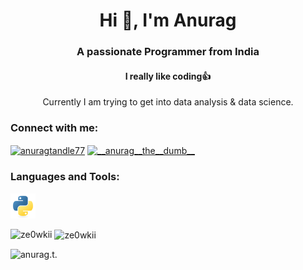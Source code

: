 <h1 align="center">Hi 👋, I'm Anurag</h1>
<h3 align="center">A passionate Programmer from India</h3>



<h4 align="center">I really like coding👍</h4>
<p align="center">Currently I am trying to get into data analysis & data science.</p>


<h3 align="left">Connect with me:</h3>
<a href="https://instagram.com/anuragtandle777" target="blank"><img align="center" src="https://raw.githubusercontent.com/rahuldkjain/github-profile-readme-generator/master/src/images/icons/Social/instagram.svg" alt="anuragtandle77" height="30" width="40" /></a>
<a href="https://discord.gg/__anurag__the__dumb__" target="blank"><img align="center" src="https://raw.githubusercontent.com/rahuldkjain/github-profile-readme-generator/master/src/images/icons/Social/discord.svg" alt="__anurag__the__dumb__" height="30" width="40" /></a>
</p>

<h3 align="left">Languages and Tools:</h3>
<p align="left"> <a href="https://www.python.org" target="_blank" rel="noreferrer"> <img src="https://raw.githubusercontent.com/devicons/devicon/master/icons/python/python-original.svg" alt="python" width="40" height="40"/> </a> </p>

<p><img align="left" src="https://github-readme-stats.vercel.app/api/top-langs?username=ze0wkii&show_icons=true&locale=en&layout=compact" alt="ze0wkii" /></p>

<p>&nbsp;<img align="center" src="https://github-readme-stats.vercel.app/api?username=ze0wkii&show_icons=true&locale=en" alt="ze0wkii" /></p>

<p align="left"> <img src="https://komarev.com/ghpvc/?username=ze0wkii&label=Profile%20views&color=0e75b6&style=flat" alt="anurag.t." /> </p>
